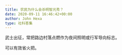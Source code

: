 ```yaml
---
title: 农民为什么会杀明智光秀？
date: 2020-09-11 16:46:42+00:00
author: John Hexa
type: 社科答集
---
```

武士出征，常把路边村落点燃作为夜间照明或行军导向标志。

可以有效省火把。


